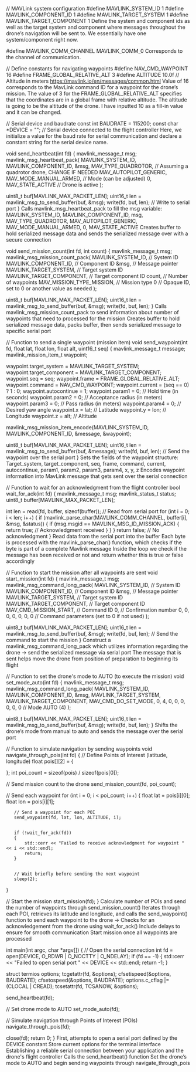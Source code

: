 // MAVLink system configuration
#define MAVLINK_SYSTEM_ID 1
#define MAVLINK_COMPONENT_ID 1
#define MAVLINK_TARGET_SYSTEM 1
#define MAVLINK_TARGET_COMPONENT 1
Define the system and component ids as well as the target system and component where messages throughout the drone’s navigation will be sent to. We essentially have one system/component right now.

#define MAVLINK_COMM_CHANNEL MAVLINK_COMM_0
Corresponds to the channel of communication.

// Define constants for navigating waypoints
#define NAV_CMD_WAYPOINT 16
#define FRAME_GLOBAL_RELATIVE_ALT 3
#define ALTITUDE 10.0f // Altitude in meters
https://mavlink.io/en/messages/common.html 
Value of 16 corresponds to the MavLink command ID for a waypoint for the drone’s mission. The value of 3 for the FRAME_GLOBAL_RELATIVE_ALT specifies that the coordinates are in a global frame with relative altitude. The altitude is going to be the altitude of the drone. I have inputted 10 as a fill-in value and it can be changed.

// Serial device and baudrate
const int BAUDRATE = 115200;
const char *DEVICE = ""; // Serial device connected to the flight controller
Here, we initialize a value for the baud rate for serial communication and declare a constant string for the serial device name.

void send_heartbeat(int fd)
{
   mavlink_message_t msg;
   mavlink_msg_heartbeat_pack(
       MAVLINK_SYSTEM_ID,
       MAVLINK_COMPONENT_ID,
       &msg,
       MAV_TYPE_QUADROTOR, // Assuming a quadrotor drone, CHANGE IF NEEDED
       MAV_AUTOPILOT_GENERIC,
       MAV_MODE_MANUAL_ARMED, // Mode (can be adjusted)
       0,
       MAV_STATE_ACTIVE // Drone is active
   );


   uint8_t buf[MAVLINK_MAX_PACKET_LEN];
   uint16_t len = mavlink_msg_to_send_buffer(buf, &msg);
   write(fd, buf, len); // Write to serial port
}
Calls mavlink_msg_heartbeat_pack to fill the msg variable:
MAVLINK_SYSTEM_ID, MAVLINK_COMPONENT_ID, msg, MAV_TYPE_QUADROTOR, MAV_AUTOPILOT_GENERIC, MAV_MODE_MANUAL_ARMED, 0, MAV_STATE_ACTIVE
Creates buffer to hold serialized message data and sends the serialized message over with a secure connection

void send_mission_count(int fd, int count)
{
   mavlink_message_t msg;
   mavlink_msg_mission_count_pack(
       MAVLINK_SYSTEM_ID,        // System ID
       MAVLINK_COMPONENT_ID,     // Component ID
       &msg,                     // Message pointer
       MAVLINK_TARGET_SYSTEM,    // Target system ID
       MAVLINK_TARGET_COMPONENT, // Target component ID
       count,                    // Number of waypoints
       MAV_MISSION_TYPE_MISSION, // Mission type
       0                         // Opaque ID, set to 0 or another value as needed
   );


   uint8_t buf[MAVLINK_MAX_PACKET_LEN];
   uint16_t len = mavlink_msg_to_send_buffer(buf, &msg);
   write(fd, buf, len);
}
Calls mavlink_msg_mission_count_pack to send information about number of waypoints that need to processed for the mission
Creates buffer to hold serialized message data, packs buffer, then sends serialized message to specific serial port

// Function to send a single waypoint (mission item)
void send_waypoint(int fd, float lat, float lon, float alt, uint16_t seq)
{
   mavlink_message_t message;
   mavlink_mission_item_t waypoint;


   waypoint.target_system = MAVLINK_TARGET_SYSTEM;
   waypoint.target_component = MAVLINK_TARGET_COMPONENT;
   waypoint.seq = seq;
   waypoint.frame = FRAME_GLOBAL_RELATIVE_ALT;
   waypoint.command = NAV_CMD_WAYPOINT;
   waypoint.current = (seq == 0) ? 1 : 0;
   waypoint.autocontinue = 1;
   waypoint.param1 = 0; // Hold time (in seconds)
   waypoint.param2 = 0; // Acceptance radius (in meters)
   waypoint.param3 = 0; // Pass radius (in meters)
   waypoint.param4 = 0; // Desired yaw angle
   waypoint.x = lat;    // Latitude
   waypoint.y = lon;    // Longitude
   waypoint.z = alt;    // Altitude


   mavlink_msg_mission_item_encode(MAVLINK_SYSTEM_ID, MAVLINK_COMPONENT_ID, &message, &waypoint);


   uint8_t buf[MAVLINK_MAX_PACKET_LEN];
   uint16_t len = mavlink_msg_to_send_buffer(buf, &message);
   write(fd, buf, len); // Send the waypoint over the serial port
}
Sets the fields of the waypoint structure:
Target_system, target_component, seq, frame, command, current, autocontinue, param1, param2, param3, param4, x, y, z
Encodes waypoint information into MavLink message that gets sent over the serial connection

// Function to wait for an acknowledgment from the flight controller
bool wait_for_ack(int fd)
{
   mavlink_message_t msg;
   mavlink_status_t status;
   uint8_t buffer[MAVLINK_MAX_PACKET_LEN];


   int len = read(fd, buffer, sizeof(buffer)); // Read from serial port
   for (int i = 0; i < len; i++)
   {
       if (mavlink_parse_char(MAVLINK_COMM_CHANNEL, buffer[i], &msg, &status))
       {
           if (msg.msgid == MAVLINK_MSG_ID_MISSION_ACK)
           {
               return true; // Acknowledgment received
           }
       }
   }
   return false; // No acknowledgment
}
Read data from the serial port into the buffer
Each byte is processed with the mavlink_parse_char() function, which checks if the byte is part of a complete Mavlink message 
Inside the loop we check if the message has been received or not and return whether this is true or false accordingly

// Function to start the mission after all waypoints are sent
void start_mission(int fd)
{
   mavlink_message_t msg;
   mavlink_msg_command_long_pack(
       MAVLINK_SYSTEM_ID,        // System ID
       MAVLINK_COMPONENT_ID,     // Component ID
       &msg,                     // Message pointer
       MAVLINK_TARGET_SYSTEM,    // Target system ID
       MAVLINK_TARGET_COMPONENT, // Target component ID
       MAV_CMD_MISSION_START,    // Command ID
       0,                        // Confirmation number
       0, 0, 0, 0, 0, 0, 0       // Command parameters (set to 0 if not used)
   );


   uint8_t buf[MAVLINK_MAX_PACKET_LEN];
   uint16_t len = mavlink_msg_to_send_buffer(buf, &msg);
   write(fd, buf, len); // Send the command to start the mission
}
Construct a mavlink_msg_command_long_pack which utilizes information regarding the drone → send the serialized message via serial port
The message that is sent helps move the drone from position of preparation to beginning its flight

// Function to set the drone's mode to AUTO (to execute the mission)
void set_mode_auto(int fd)
{
   mavlink_message_t msg;
   mavlink_msg_command_long_pack(
       MAVLINK_SYSTEM_ID,
       MAVLINK_COMPONENT_ID,
       &msg,
       MAVLINK_TARGET_SYSTEM,
       MAVLINK_TARGET_COMPONENT,
       MAV_CMD_DO_SET_MODE,
       0, 4, 0, 0, 0, 0, 0, 0 // Mode AUTO (4)
   );


   uint8_t buf[MAVLINK_MAX_PACKET_LEN];
   uint16_t len = mavlink_msg_to_send_buffer(buf, &msg);
   write(fd, buf, len);
}
Shifts the drone’s mode from manual to auto and sends the message over the serial port

// Function to simulate navigation by sending waypoints
void navigate_through_pois(int fd)
{
   // Define Points of Interest (latitude, longitude)
   float pois[][2] = {


   };
   int poi_count = sizeof(pois) / sizeof(pois[0]);


   // Send mission count to the drone
   send_mission_count(fd, poi_count);


   // Send each waypoint
   for (int i = 0; i < poi_count; i++)
   {
       float lat = pois[i][0];
       float lon = pois[i][1];


       // Send a waypoint for each POI
       send_waypoint(fd, lat, lon, ALTITUDE, i);


       if (!wait_for_ack(fd))
       {
           std::cerr << "Failed to receive acknowledgment for waypoint " << i << std::endl;
           return;
       }


       // Wait briefly before sending the next waypoint
       sleep(2);
   }


   // Start the mission
   start_mission(fd);
}
Calculate number of POIs and send the number of waypoints through send_mission_count()
Iterates through each POI, retrieves its latitude and longitude, and calls the send_waypoint() function to send each waypoint to the drone → Checks for an acknowledgement from the drone using wait_for_ack()
Include delays to ensure for smooth communication
Start mission once all waypoints are processed

int main(int argc, char *argv[])
{
   // Open the serial connection
   int fd = open(DEVICE, O_RDWR | O_NOCTTY | O_NDELAY);
   if (fd == -1)
   {
       std::cerr << "Failed to open serial port " << DEVICE << std::endl;
       return -1;
   }


   struct termios options;
   tcgetattr(fd, &options);
   cfsetispeed(&options, BAUDRATE);
   cfsetospeed(&options, BAUDRATE);
   options.c_cflag |= (CLOCAL | CREAD);
   tcsetattr(fd, TCSANOW, &options);


   send_heartbeat(fd);


   // Set drone mode to AUTO
   set_mode_auto(fd);


   // Simulate navigation through Points of Interest (POIs)
   navigate_through_pois(fd);


   close(fd);
   return 0;
}
First, attempts to open a serial port defined by the DEVICE constant
Store current options for the terminal interface
Establishing a reliable serial connection between your application and the drone's flight controller
Calls the send_heartbeat() function
Set the drone’s mode to AUTO and begin sending waypoints through navigate_through_pois
